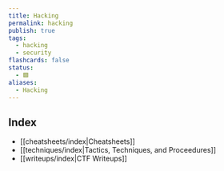 ```yaml
---
title: Hacking
permalink: hacking
publish: true
tags:
  - hacking
  - security
flashcards: false
status:
  - 🟩
aliases:
  - Hacking
---
```



## Index
- [[cheatsheets/index|Cheatsheets]]
- [[techniques/index|Tactics, Techniques, and Proceedures]]
- [[writeups/index|CTF Writeups]]